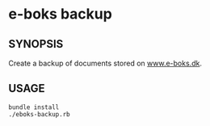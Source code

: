 e-boks backup
=============

SYNOPSIS
--------
Create a backup of documents stored on www.e-boks.dk.

USAGE
-----
	bundle install
	./eboks-backup.rb
